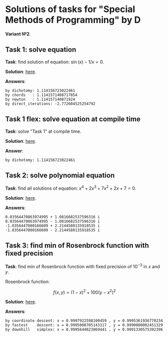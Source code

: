 # Solutions of tasks for "Special Methods of Programming" by D

**Variant №2**.


## Task 1: solve equation
**Task**: find solution of equation: $\sin(x) - 1/x = 0$.

**Solution**: [here](./task1_solve_equation/src/main.rs).

**Answers**:
```
by dichotomy: 1.114156723022461
by chords   : 1.1141571408717854
by newton   : 1.114157140871924
by direct_iterations: -2.772604525254792
```


## Task 1 flex: solve equation at compile time
**Task**: solve "Task 1" at compile time.

**Solution**: [here](./task1_solve_equation_at_compile_time/src/main.rs).

**Answer**:
```
by dichotomy: 1.114156723022461
```


## Task 2: solve polynomial equation
**Task**: find all solutions of equation: $x^4 + 2x^3 + 7x^2 + 2x + 7 = 0$.

**Solution**: [here](./task2_solve_polynomial_equation/src/main.rs).

**Answers**:
```
0.03564470863974995 + 1.0816682537596316 i
0.03564470863974995 - 1.0816682537596316 i
-1.0356447080166609 + 2.2144580135918535 i
-1.0356447080166609 - 2.2144580135918535 i
```


## Task 3: find min of Rosenbrock function with fixed precision
**Task**: find min of Rosenbrock function
with fixed precision of $10^{-3}$ in $x$ and $y$.

Rosenbrock function:

$$ f(x,y) = (1-x)^2 + 100 (y-x^2)^2 $$

**Solution**: [here](./task3_find_min_with_fixed_precision/src/main.rs).

**Answers**:
```
by coordinate descent: x = 0.9997922598100459 , y = 0.9995361936770234
by fastest    descent: x = 0.9995008705143117 , y = 0.9990000002451329
by downhill   simplex: x = 0.9995644823869441 , y = 0.9991330575392396
```


